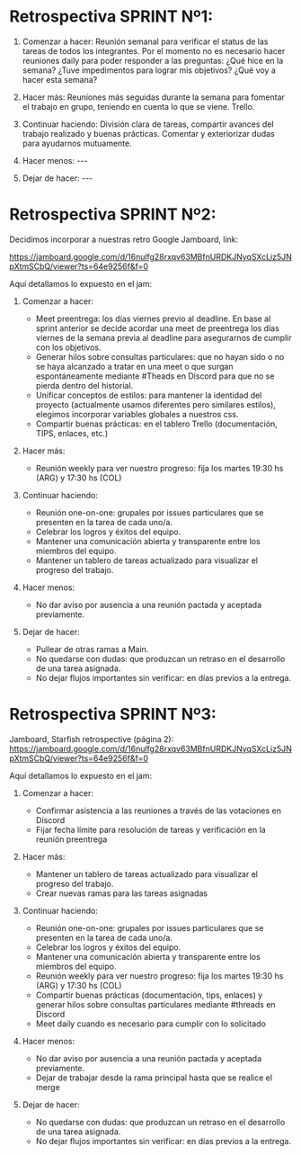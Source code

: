 # Retrospectiva SPRINT Nº1:

1. Comenzar a hacer: Reunión semanal para verificar el status de las tareas de todos los integrantes.
   Por el momento no es necesario hacer reuniones daily para poder responder a las preguntas:
   ¿Qué hice en la semana?
   ¿Tuve impedimentos para lograr mis objetivos?
   ¿Qué voy a hacer esta semana?

2. Hacer más: Reuniones más seguidas durante la semana para fomentar el trabajo en grupo, teniendo en cuenta lo que se viene. Trello.

3. Continuar haciendo: División clara de tareas, compartir avances del trabajo realizado y buenas prácticas. Comentar y exteriorizar dudas para ayudarnos mutuamente.

4. Hacer menos: ---

5. Dejar de hacer: ---

# Retrospectiva SPRINT Nº2:

Decidimos incorporar a nuestras retro Google Jamboard, link:

https://jamboard.google.com/d/16nulfg28rxqv63MBfnURDKJNyqSXcLiz5JNpXtmSCbQ/viewer?ts=64e9256f&f=0

Aquí detallamos lo expuesto en el jam:

1. Comenzar a hacer:

   - Meet preentrega: los días viernes previo al deadline. En base al sprint anterior se decide acordar una meet de preentrega los días viernes de la semana previa al deadline para asegurarnos de cumplir con los objetivos.
   - Generar hilos sobre consultas particulares: que no hayan sido o no se haya alcanzado a tratar en una meet o que surgan espontáneamente mediante #Theads en Discord para que no se pierda dentro del historial.
   - Unificar conceptos de estilos: para mantener la identidad del proyecto (actualmente usamos diferentes pero similares estilos), elegimos incorporar variables globales a nuestros css.
   - Compartir buenas prácticas: en el tablero Trello (documentación, TIPS, enlaces, etc.)

2. Hacer más:

   - Reunión weekly para ver nuestro progreso: fija los martes 19:30 hs (ARG) y 17:30 hs (COL)

3. Continuar haciendo:

   - Reunión one-on-one: grupales por issues particulares que se presenten en la tarea de cada uno/a.
   - Celebrar los logros y éxitos del equipo.
   - Mantener una comunicación abierta y transparente entre los miembros del equipo.
   - Mantener un tablero de tareas actualizado para visualizar el progreso del trabajo.

4. Hacer menos:

   - No dar aviso por ausencia a una reunión pactada y aceptada previamente.

5. Dejar de hacer:

   - Pullear de otras ramas a Main.
   - No quedarse con dudas: que produzcan un retraso en el desarrollo de una tarea asignada.
   - No dejar flujos importantes sin verificar: en días previos a la entrega.

# Retrospectiva SPRINT Nº3:

Jamboard, Starfish retrospective (página 2): https://jamboard.google.com/d/16nulfg28rxqv63MBfnURDKJNyqSXcLiz5JNpXtmSCbQ/viewer?ts=64e9256f&f=0

Aquí detallamos lo expuesto en el jam:

1. Comenzar a hacer:

   - Confirmar asistencia a las reuniones a través de las votaciones en Discord
   - Fijar fecha límite para resolución de tareas y verificación en la reunión preentrega

2. Hacer más:

   - Mantener un tablero de tareas actualizado para visualizar el progreso del trabajo.
   - Crear nuevas ramas para las tareas asignadas

3. Continuar haciendo:

   - Reunión one-on-one: grupales por issues particulares que se presenten en la tarea de cada uno/a.
   - Celebrar los logros y éxitos del equipo.
   - Mantener una comunicación abierta y transparente entre los miembros del equipo.
   - Reunión weekly para ver nuestro progreso: fija los martes 19:30 hs (ARG) y 17:30 hs (COL)
   - Compartir buenas prácticas (documentación, tips, enlaces) y generar hilos sobre consultas particulares mediante #threads en Discord
   - Meet daily cuando es necesario para cumplir con lo solicitado

4. Hacer menos:

   - No dar aviso por ausencia a una reunión pactada y aceptada previamente.
   - Dejar de trabajar desde la rama principal hasta que se realice el merge

5. Dejar de hacer:

   - No quedarse con dudas: que produzcan un retraso en el desarrollo de una tarea asignada.
   - No dejar flujos importantes sin verificar: en días previos a la entrega.
